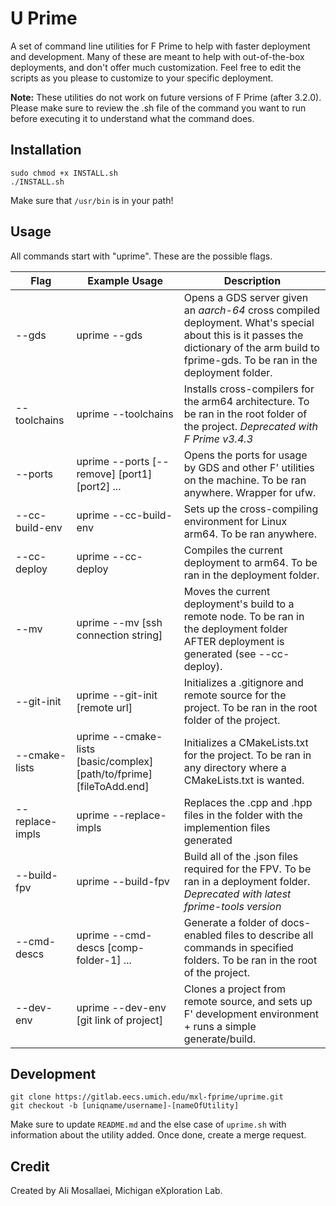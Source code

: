 # U Prime

A set of command line utilities for F Prime to help with faster deployment and development. Many of these are meant to help with out-of-the-box deployments, and don't offer much customization. Feel free to edit the scripts as you please to customize to your specific deployment.

**Note:** These utilities do not work on future versions of F Prime (after 3.2.0). Please make sure to review the .sh file of the command you want to run before executing it to understand what the command does.

## Installation

```
sudo chmod +x INSTALL.sh
./INSTALL.sh
```

Make sure that `/usr/bin` is in your path!

## Usage

All commands start with "uprime". These are the possible flags.

| Flag | Example Usage | Description |
| ---- | ------------- | ----------- |
| --gds | uprime --gds   | Opens a GDS server given an *aarch-64* cross compiled deployment. What's special about this is it passes the dictionary of the arm build to fprime-gds. To be ran in the deployment folder.            |
| --toolchains | uprime --toolchains | Installs cross-compilers for the arm64 architecture. To be ran in the root folder of the project. *Deprecated with F Prime v3.4.3* |
| --ports | uprime --ports [--remove] [port1] [port2] ... | Opens the ports for usage by GDS and other F' utilities on the machine. To be ran anywhere. Wrapper for ufw. |
| --cc-build-env | uprime --cc-build-env | Sets up the cross-compiling environment for Linux arm64. To be ran anywhere. |
| --cc-deploy | uprime --cc-deploy | Compiles the current deployment to arm64. To be ran in the deployment folder. |
| --mv | uprime --mv [ssh connection string] | Moves the current deployment's build to a remote node. To be ran in the deployment folder AFTER deployment is generated (see --cc-deploy). |
| --git-init | uprime --git-init [remote url] | Initializes a .gitignore and remote source for the project. To be ran in the root folder of the project. |
| --cmake-lists | uprime --cmake-lists [basic/complex] [path/to/fprime] [fileToAdd.end] | Initializes a CMakeLists.txt for the project. To be ran in any directory where a CMakeLists.txt is wanted. |
| --replace-impls | uprime --replace-impls | Replaces the .cpp and .hpp files in the folder with the implemention files generated |
| --build-fpv | uprime --build-fpv | Build all of the .json files required for the FPV. To be ran in a deployment folder. *Deprecated with latest fprime-tools version*|
| --cmd-descs | uprime --cmd-descs [comp-folder-1] ... | Generate a folder of docs-enabled files to describe all commands in specified folders. To be ran in the root of the project. |
| --dev-env | uprime --dev-env [git link of project] | Clones a project from remote source, and sets up F' development environment + runs a simple generate/build. |

## Development

```
git clone https://gitlab.eecs.umich.edu/mxl-fprime/uprime.git
git checkout -b [uniqname/username]-[nameOfUtility]
```

Make sure to update `README.md` and the else case of `uprime.sh` with information about the utility added. Once done, create a merge request.

## Credit

Created by Ali Mosallaei, Michigan eXploration Lab.